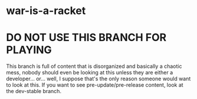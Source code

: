 # war-is-a-racket
# DO NOT USE THIS BRANCH FOR PLAYING
This branch is full of content that is disorganized and basically a chaotic mess, nobody should even be looking at this unless they are either a developer... or... well, I suppose that's the only reason someone would want to look at this. If you want to see pre-update/pre-release content, look at the dev-stable branch.
